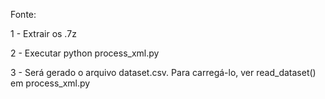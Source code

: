 Fonte: 

1 - Extrair os .7z

2 - Executar python process_xml.py

3 - Será gerado o arquivo dataset.csv. Para carregá-lo, ver read_dataset() em process_xml.py
